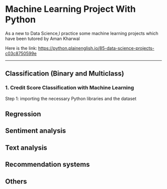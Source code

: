 # Machine Learning Project With Python
As a new to Data Science,I practice some machine learning projects which have been tutored by Aman Kharwal

Here is the link: https://python.plainenglish.io/85-data-science-projects-c03c8750599e

----
## Classification (Binary and Multiclass)
### 1. Credit Score Classification with Machine Learning
Step 1: importing the necessary Python libraries and the dataset


## Regression
## Sentiment analysis
## Text analysis
## Recommendation systems
## Others
